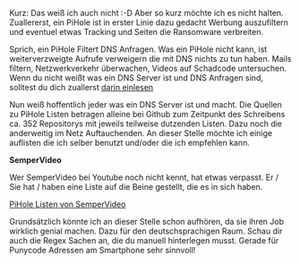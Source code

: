 Kurz: Das weiß ich auch nicht :-D Aber so kurz möchte ich es nicht halten. Zuallererst, ein PiHole ist in erster Linie dazu gedacht Werbung auszufiltern und eventuel etwas Tracking und Seiten die Ransomware verbreiten.

Sprich, ein PiHole Filtert DNS Anfragen. Was ein PiHole nicht kann, ist weiterverzweigte Aufrufe verweigern die mit DNS nichts zu tun haben. Mails filtern, Netzwerkverkehr überwachen, Videos auf Schadcode untersuchen. Wenn du nicht weißt was ein DNS Server ist und DNS Anfragen sind, solltest du dich zuallerst [darin einlesen](https://www.elektronik-kompendium.de/sites/net/0901141.htm)

Nun weiß hoffentlich jeder was ein DNS Server ist und macht. Die Quellen zu PiHole Listen betragen alleine bei Github zum Zeitpunkt des Schreibens ca. 352 Repositorys mit jeweils teilweise dutzenden Listen. Dazu noch die anderweitig im Netz Auftauchenden. An dieser Stelle möchte ich einige auflisten die ich selber benutzt und/oder die ich empfehlen kann.

**SemperVideo**

Wer SemperVideo bei Youtube noch nicht kennt, hat etwas verpasst. Er / Sie hat / haben eine Liste auf die Beine gestellt, die es in sich haben.

[PiHole Listen von SemperVideo](https://github.com/RPiList/specials)

Grundsätzlich könnte ich an dieser Stelle schon aufhören, da sie ihren Job wirklich genial machen. Dazu für den deutschsprachigen Raum. Schau dir auch die Regex Sachen an, die du manuell hinterlegen musst. Gerade für Punycode Adressen am Smartphone sehr sinnvoll! 
